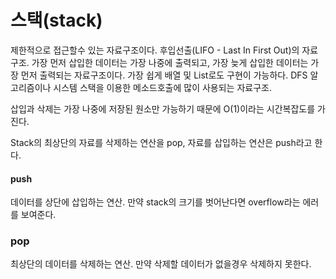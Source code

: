 # 스택(stack)

제한적으로 접근할수 있는 자료구조이다.
후입선출(LIFO - Last In First Out)의 자료구조.
가장 먼저 삽입한 데이터는 가장 나중에 출력되고,
가장 늦게 삽입한 데이터는 가장 먼저 출력되는 자료구조이다.
가장 쉽게 배열 및 List로도 구현이 가능하다.
DFS 알고리즘이나 시스템 스택을 이용한 메소드호출에 많이 사용되는 자료구조.

삽입과 삭제는 가장 나중에 저장된 원소만 가능하기 때문에 O(1)이라는 시간복잡도를 가진다.

Stack의 최상단의 자료를 삭제하는 연산을 pop, 자료를 삽입하는 연산은 push라고 한다.

#### push
데이터를 상단에 삽입하는 연산.
만약 stack의 크기를 벗어난다면 overflow라는 에러를 보여준다.

### pop
최상단의 데이터를 삭제하는 연산.
만약 삭제할 데이터가 없을경우 삭제하지 못한다.   
